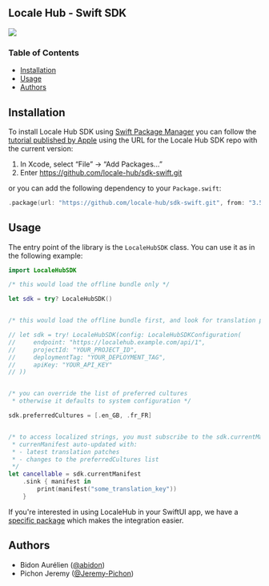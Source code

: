 ## Locale Hub - Swift SDK

![](https://img.shields.io/github/v/release/locale-hub/sdk-swift)

### Table of Contents
* [Installation](#installation)
* [Usage](#usage)
* [Authors](#authors)

## Installation
To install Locale Hub SDK using [Swift Package Manager](https://github.com/apple/swift-package-manager) you can follow the
[tutorial published by Apple](https://developer.apple.com/documentation/xcode/adding_package_dependencies_to_your_app)
using the URL for the Locale Hub SDK repo with the current version:

1. In Xcode, select “File” → “Add Packages...”
1. Enter https://github.com/locale-hub/sdk-swift.git

or you can add the following dependency to your `Package.swift`:

```swift
.package(url: "https://github.com/locale-hub/sdk-swift.git", from: "3.5.0"),
```

## Usage

The entry point of the library is the `LocaleHubSDK` class. You can use it as in the following example:

```swift
import LocaleHubSDK

/* this would load the offline bundle only */

let sdk = try? LocaleHubSDK()


/* this would load the offline bundle first, and look for translation patches online */

// let sdk = try! LocaleHubSDK(config: LocaleHubSDKConfiguration(
//     endpoint: "https://localehub.example.com/api/1",
//     projectId: "YOUR_PROJECT_ID",
//     deploymentTag: "YOUR_DEPLOYMENT_TAG",
//     apiKey: "YOUR_API_KEY"
// ))


/* you can override the list of preferred cultures
 * otherwise it defaults to system configuration */

sdk.preferredCultures = [.en_GB, .fr_FR]


/* to access localized strings, you must subscribe to the sdk.currentManifest publisher.
 * currenManifest auto-updated with:
 * - latest translation patches
 * - changes to the preferredCultures list
 */
let cancellable = sdk.currentManifest
    .sink { manifest in
        print(manifest("some_translation_key"))
    }
```

If you're interested in using LocaleHub in your SwiftUI app, we have a [specific package](https://github.com/locale-hub/sdk-apple) which makes the integration easier.

## Authors

- Bidon Aurélien ([@abidon](https://github.com/abidon))
- Pichon Jeremy ([@Jeremy-Pichon](https://github.com/Jeremy-Pichon))
